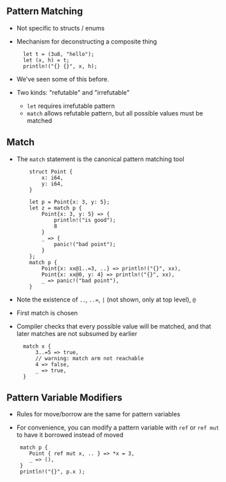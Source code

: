 ## Pattern Matching

* Not specific to structs / enums

* Mechanism for deconstructing a composite thing

        let t = (3u8, "hello");
        let (x, h) = t;
        println!("{} {}", x, h);

* We've seen some of this before.

* Two kinds: "refutable" and "irrefutable"

  * `let` requires irrefutable pattern
  * `match` allows refutable pattern, but
    all possible values must be matched

## Match

* The `match` statement is the canonical pattern matching
  tool
  
          struct Point {
              x: i64,
              y: i64,
          }

          let p = Point{x: 3, y: 5};
          let z = match p {
              Point{x: 3, y: 5} => {
                  println!("is good");
                  8
              }
              _ => {
                  panic!("bad point");
              }
          };
          match p {
              Point{x: xx@1..=3, ..} => println!("{}", xx),
              Point{x: xx@0, y: 4} => println!("{}", xx),
              _ => panic!("bad point"),
          }
  
* Note the existence of `..`, `..=`, `|` (not shown, only at top level), `@`

* First match is chosen

* Compiler checks that every possible value will be matched,
  and that later matches are not subsumed by earlier
  
        match x {
            3..=5 => true,
            // warning: match arm not reachable
            4 => false,
            _ => true,
        }

## Pattern Variable Modifiers

* Rules for move/borrow are the same for pattern variables

* For convenience, you can modify a pattern variable with
  `ref` or `ref mut` to have it borrowed instead of moved

       match p {
          Point { ref mut x, .. } => *x = 3,
          _ => (),
       }
       println!("{}", p.x );

